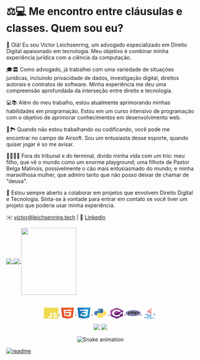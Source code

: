 # ⚖️💻 Me encontro entre cláusulas e classes. Quem sou eu?
👋 Olá! Eu sou Victor Leichsenring, um advogado especializado em Direito Digital apaixonado em tecnologia. Meu objetivo é combinar minha experiência jurídica com a ciência da computação.

🎓🏛️ Como advogado, já trabalhei com uma variedade de situações jurídicas, incluindo privacidade de dados, investigação digital, direitos autorais e contratos de software. Minha experiência me deu uma compreensão aprofundada da interseção entre direito e tecnologia.

💻📚 Além do meu trabalho, estou atualmente aprimorando minhas habilidades em programação. Estou em um curso intensivo de programação com o objetivo de aprimorar conhecimentos em desenvolvimento web.

🔫🏞️ Quando não estou trabalhando ou codificando, você pode me encontrar no campo de Airsoft. Sou um entusiasta desse esporte, quando quiser jogar é so me avisar.

👨‍👩‍👦🐶 Fora do tribunal e do terminal, divido minha vida com um trio: meu filho, que vê o mundo como um enorme playground; uma filhote de Pastor Belga Malinois, possivelmente o cão mais entusiasmado do mundo; e minha maravilhosa mulher, que admiro tanto que não posso deixar de chamar de "deusa".

🤝 Estou sempre aberto a colaborar em projetos que envolvem Direito Digital e Tecnologia. Sinta-se à vontade para entrar em contato se você tiver um projeto que poderia usar minha experiência.

✉️ victor@leichsenring.tech | 💼 [Linkedin](https://www.linkedin.com/in/victor-leichsenring-1511a2185/)

<div>
  <a href="https://github.com/VictorLeichsenring">
  <img height="180em"   align="center" src="https://github-readme-stats.vercel.app/api?username=VictorLeichsenring&show_icons=true&theme=react&include_all_commits=true&count_private=true"/>
  <img height="180em"  align="center" src="https://github-readme-stats.vercel.app/api/top-langs/?username=VictorLeichsenring&layout=compact&langs_count=7&theme=react" />

  <img align="center" width="148" height="180" src="https://media1.tenor.com/images/68e8337fb4eb7e40645d832c64762a8b/tenor.gif?itemid=19443613">
</div>
 <br>
<div  align="center"> 
  <div style="display: inline_block"><br>
  <img align="center" alt="Rafa-Js" height="30" width="40" src="https://raw.githubusercontent.com/devicons/devicon/master/icons/javascript/javascript-plain.svg">
  <img align="center" alt="HTML" height="30" width="40" src="https://raw.githubusercontent.com/devicons/devicon/master/icons/html5/html5-original.svg">
  <img align="center" alt="CSS" height="30" width="40" src="https://raw.githubusercontent.com/devicons/devicon/master/icons/css3/css3-original.svg">
  <img align="center" alt="Python" height="30" width="40" src="https://raw.githubusercontent.com/devicons/devicon/master/icons/python/python-original.svg">
  <img align="center" alt="Csharp" height="30" width="40" src="https://raw.githubusercontent.com/devicons/devicon/master/icons/csharp/csharp-original.svg">
  <img align="center" alt="PHP" height="30" width="40" src="https://raw.githubusercontent.com/devicons/devicon/master/icons/php/php-original.svg">
  <img align="center" alt="java" height="30" width="40" src="https://raw.githubusercontent.com/devicons/devicon/master/icons/java/java-original.svg">
 
    
</div>
 
  <a href="#" target="_blank"><img src="https://img.shields.io/badge/-Instagram-%23E4405F?style=for-the-badge&logo=instagram&logoColor=white" target="_blank"></a>
  <a href="https://www.linkedin.com/in/victor-leichsenring-1511a2185/" target="_blank"><img src="https://img.shields.io/badge/-LinkedIn-%230077B5?style=for-the-badge&logo=linkedin&logoColor=white" target="_blank"></a> 
 
  ![Snake animation](https://github.com/VictorLeichsenring/VictorLeichsenring/blob/output/github-contribution-grid-snake.svg)
 
</div>
 
[![readme](https://github-readme-stats.vercel.app/api/pin/?username=VictorLeichsenring&repo=VictorLeichsenring&theme=react)](https://github.com/VictorLeichsenring/VictorLeichsenring)

